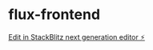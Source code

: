 # flux-frontend

[Edit in StackBlitz next generation editor ⚡️](https://stackblitz.com/~/github.com/jakerdxworks/flux-frontend)